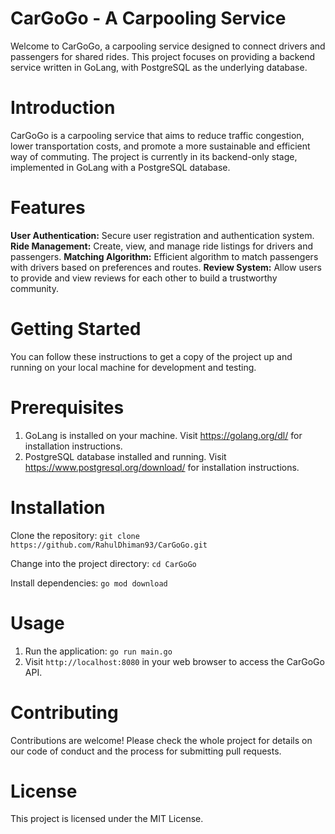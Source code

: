 # CarGoGo - A Carpooling Service
Welcome to CarGoGo, a carpooling service designed to connect drivers and passengers for shared rides. This project focuses on providing a backend service written in GoLang, with PostgreSQL as the underlying database.

# Introduction
CarGoGo is a carpooling service that aims to reduce traffic congestion, lower transportation costs, and promote a more sustainable and efficient way of commuting. The project is currently in its backend-only stage, implemented in GoLang with a PostgreSQL database.

# Features
**User Authentication:** Secure user registration and authentication system.
**Ride Management:** Create, view, and manage ride listings for drivers and passengers.
**Matching Algorithm:** Efficient algorithm to match passengers with drivers based on preferences and routes.
**Review System:** Allow users to provide and view reviews for each other to build a trustworthy community.

# Getting Started
You can follow these instructions to get a copy of the project up and running on your local machine for development and testing.

# Prerequisites
1. GoLang is installed on your machine. Visit https://golang.org/dl/ for installation instructions.
2. PostgreSQL database installed and running. Visit https://www.postgresql.org/download/ for installation instructions.

# Installation
Clone the repository:
`git clone https://github.com/RahulDhiman93/CarGoGo.git`

Change into the project directory:
`cd CarGoGo`

Install dependencies:
`go mod download`

# Usage
1. Run the application: `go run main.go`
2. Visit `http://localhost:8080` in your web browser to access the CarGoGo API.

# Contributing
Contributions are welcome! Please check the whole project for details on our code of conduct and the process for submitting pull requests.

# License
This project is licensed under the MIT License.




